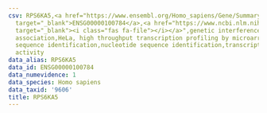 ```yaml
---
csv: RPS6KA5,<a href="https://www.ensembl.org/Homo_sapiens/Gene/Summary?db=core;g=ENSG00000100784"
  target="_blank">ENSG00000100784</a>,<a href="https://www.ncbi.nlm.nih.gov/pubmed/17216044"
  target="_blank"><i class="fas fa-file"></i></a>",genetic interference,functional
  association,HeLa, high throughput transcription profiling by microarray,nucleotide
  sequence identification,nucleotide sequence identification,transcriptional regulation,down-regulates
  activity
data_alias: RPS6KA5
data_id: ENSG00000100784
data_numevidence: 1
data_species: Homo sapiens
data_taxid: '9606'
title: RPS6KA5
---
```

